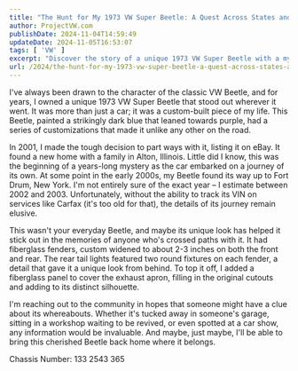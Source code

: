 ```yaml
---
title: "The Hunt for My 1973 VW Super Beetle: A Quest Across States and Years"
author: ProjectVW.com
publishDate: 2024-11-04T14:59:49
updateDate: 2024-11-05T16:53:07
tags: [ 'VW' ]
excerpt: "Discover the story of a unique 1973 VW Super Beetle with a mysterious journey. Help reunite this customized Beetle with its owner. Chassis Number: 133 2543 365."
url: /2024/the-hunt-for-my-1973-vw-super-beetle-a-quest-across-states-and-years  # Use the generated URL with year
---
```

<p>I've always been drawn to the character of the classic VW Beetle, and for years, I owned a unique 1973 VW Super Beetle that stood out wherever it went. It was more than just a car; it was a custom-built piece of my life. This Beetle, painted a strikingly dark blue that leaned towards purple, had a series of customizations that made it unlike any other on the road.</p>  <p>In 2001, I made the tough decision to part ways with it, listing it on eBay. It found a new home with a family in Alton, Illinois. Little did I know, this was the beginning of a years-long mystery as the car embarked on a journey of its own. At some point in the early 2000s, my Beetle found its way up to Fort Drum, New York. I'm not entirely sure of the exact year &ndash; I estimate between 2002 and 2003. Unfortunately, without the ability to track its VIN on services like Carfax (it's too old for that), the details of its journey remain elusive.</p>  <p>This wasn't your everyday Beetle, and maybe its unique look has helped it stick out in the memories of anyone who's crossed paths with it. It had fiberglass fenders, custom widened to about 2-3 inches on both the front and rear. The rear tail lights featured two round fixtures on each fender, a detail that gave it a unique look from behind. To top it off, I added a fiberglass panel to cover the exhaust apron, filling in the original cutouts and adding to its distinct silhouette.</p>  <p>I'm reaching out to the community in hopes that someone might have a clue about its whereabouts. Whether it's tucked away in someone's garage, sitting in a workshop waiting to be revived, or even spotted at a car show, any information would be invaluable. And maybe, just maybe, I'll be able to bring this cherished Beetle back home where it belongs.</p>  <p>Chassis Number: 133 2543 365</p> 


